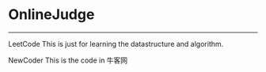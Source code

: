 # OnlineJudge



---
LeetCode 
This is just for learning the datastructure and algorithm.

NewCoder
This is the code in 牛客网
